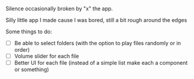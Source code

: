 Silence occasionally broken by "x" the app.

Silly little app I made cause I was bored, still a bit rough around the edges

Some things to do:
- [ ] Be able to select folders (with the option to play files randomly or in order)
- [ ] Volume slider for each file
- [ ] Better UI for each file (instead of a simple list make each a component or something)